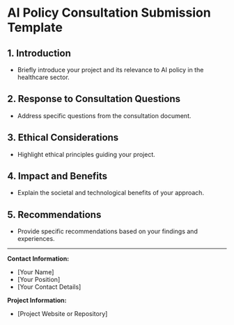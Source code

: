 # AI Policy Consultation Submission Template

## 1. Introduction
- Briefly introduce your project and its relevance to AI policy in the healthcare sector.

## 2. Response to Consultation Questions
- Address specific questions from the consultation document.
  
## 3. Ethical Considerations
- Highlight ethical principles guiding your project.

## 4. Impact and Benefits
- Explain the societal and technological benefits of your approach.

## 5. Recommendations
- Provide specific recommendations based on your findings and experiences.

---

**Contact Information:**
- [Your Name]
- [Your Position]
- [Your Contact Details]

**Project Information:**
- [Project Website or Repository]
